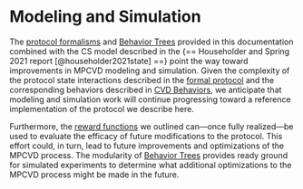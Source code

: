 # Modeling and Simulation

The [protocol formalisms](../../reference/formal_protocol/index.md) and [Behavior Trees](../behavior_logic/index.md)
provided in this documentation combined with the CS model described in
the {== Householder and Spring 2021 report [@householder2021state] ==}
point the way toward improvements in MPCVD modeling and simulation.
Given the complexity of the protocol state interactions described in
the [formal protocol](../../reference/formal_protocol/index.md) 
and the corresponding behaviors described in [CVD Behaviors](../behavior_logic/cvd_bt.md), we anticipate that modeling
and simulation work will continue progressing toward a reference implementation of the protocol we describe here.

Furthermore, the [reward functions](reward_functions.md) we outlined can&mdash;once fully realized&mdash;be used to
evaluate the efficacy of future modifications to the protocol. 
This effort could, in turn, lead to future improvements and optimizations of the MPCVD process.
The modularity of [Behavior Trees](../behavior_logic/index.md) provides ready ground for simulated experiments to determine what additional 
optimizations to the MPCVD process might be made in the future.


